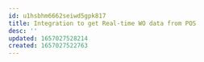 ```yaml
---
id: u1hsbhm6662seiwd5gpk817
title: Integration to get Real-time WO data from POS
desc: ''
updated: 1657027528214
created: 1657027522763
---
```


